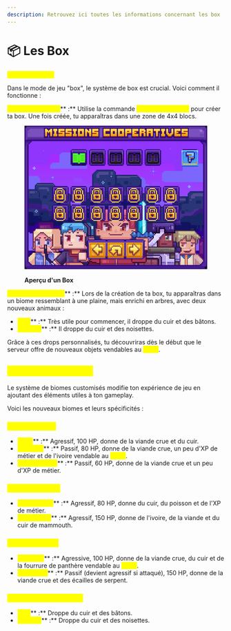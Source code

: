 ```yaml
---
description: Retrouvez ici toutes les informations concernant les box
---
```


# 📦 Les Box

<mark style="color:yellow;">**Système de box**</mark>

Dans le mode de jeu "box", le système de box est crucial. Voici comment il fonctionne :

<mark style="color:yellow;">**Création de la box**</mark>** :** Utilise la commande <mark style="color:yellow;">**`/box create <nom>`**</mark> pour créer ta box. Une fois créée, tu apparaîtras dans une zone de 4x4 blocs.

<figure><img src="../../.gitbook/assets/image (1) (1).png" alt=""><figcaption><p><strong>Aperçu d'un Box</strong></p></figcaption></figure>

<mark style="color:yellow;">**Biomes customisés**</mark>** :** Lors de la création de ta box, tu apparaîtras dans un biome ressemblant à une plaine, mais enrichi en arbres, avec deux nouveaux animaux :&#x20;

* <mark style="color:yellow;">**Cerf**</mark>** :** Très utile pour commencer, il droppe du cuir et des bâtons.
* <mark style="color:yellow;">**Écureuil**</mark>** :** Il droppe du cuir et des noisettes.

Grâce à ces drops personnalisés, tu découvriras dès le début que le serveur offre de nouveaux objets vendables au <mark style="color:yellow;">**`/shop`**</mark>.

## <mark style="color:yellow;">**Biomes customisés**</mark>

Le système de biomes customisés modifie ton expérience de jeu en ajoutant des éléments utiles à ton gameplay.&#x20;

Voici les nouveaux biomes et leurs spécificités :&#x20;

### <mark style="color:yellow;">**Biome Savane**</mark>

* <mark style="color:yellow;">**Tigre**</mark>** :** Agressif, 100 HP, donne de la viande crue et du cuir.
* <mark style="color:yellow;">**Éléphant**</mark>** :** Passif, 80 HP, donne de la viande crue, un peu d'XP de métier et de l'ivoire vendable au <mark style="color:yellow;">**`/shop`**</mark>.
* <mark style="color:yellow;">**Hippopotame**</mark>** :** Passif, 60 HP, donne de la viande crue et un peu d'XP de métier.

### <mark style="color:yellow;">**Biome Arctique**</mark>

* <mark style="color:yellow;">**Ours polaire**</mark>** :** Agressif, 80 HP, donne du cuir, du poisson et de l'XP de métier.
* <mark style="color:yellow;">**Mammouth**</mark>** :** Agressif, 150 HP, donne de l'ivoire, de la viande et du cuir de mammouth.

### <mark style="color:yellow;">B</mark><mark style="color:yellow;">**iome Tropical**</mark>

* <mark style="color:yellow;">**Panthère**</mark>** :** Agressive, 100 HP, donne de la viande crue, du cuir et de la fourrure de panthère vendable au <mark style="color:yellow;">**`/shop`**</mark>.
* <mark style="color:yellow;">**Anaconda**</mark>** :** Passif (devient agressif si attaqué), 150 HP, donne de la viande crue et des écailles de serpent.

### <mark style="color:yellow;">B</mark><mark style="color:yellow;">**iome Plaine Exotique**</mark>

* <mark style="color:yellow;">**Cerf**</mark>** :** Droppe du cuir et des bâtons.
* <mark style="color:yellow;">**Écureuil**</mark>** :** Droppe du cuir et des noisettes.

